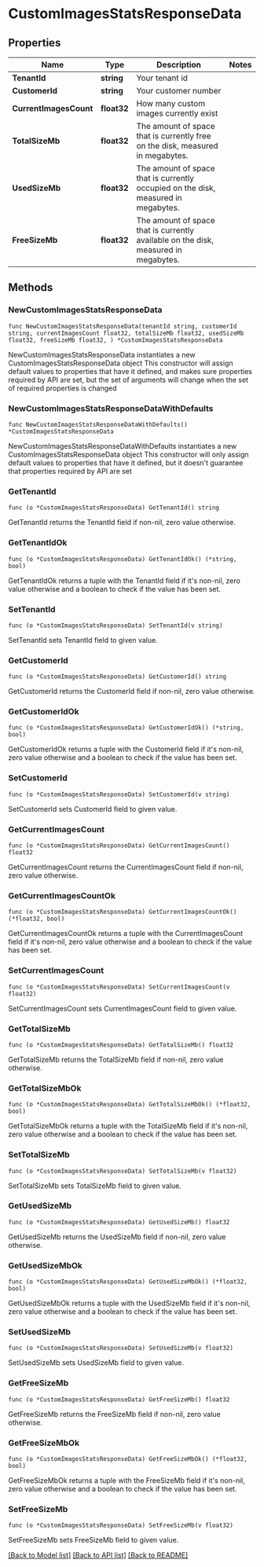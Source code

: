 # CustomImagesStatsResponseData

## Properties

Name | Type | Description | Notes
------------ | ------------- | ------------- | -------------
**TenantId** | **string** | Your tenant id | 
**CustomerId** | **string** | Your customer number | 
**CurrentImagesCount** | **float32** | How many custom images currently exist | 
**TotalSizeMb** | **float32** | The amount of space that is currently free on the disk, measured in megabytes. | 
**UsedSizeMb** | **float32** | The amount of space that is currently occupied on the disk, measured in megabytes. | 
**FreeSizeMb** | **float32** | The amount of space that is currently available on the disk, measured in megabytes. | 

## Methods

### NewCustomImagesStatsResponseData

`func NewCustomImagesStatsResponseData(tenantId string, customerId string, currentImagesCount float32, totalSizeMb float32, usedSizeMb float32, freeSizeMb float32, ) *CustomImagesStatsResponseData`

NewCustomImagesStatsResponseData instantiates a new CustomImagesStatsResponseData object
This constructor will assign default values to properties that have it defined,
and makes sure properties required by API are set, but the set of arguments
will change when the set of required properties is changed

### NewCustomImagesStatsResponseDataWithDefaults

`func NewCustomImagesStatsResponseDataWithDefaults() *CustomImagesStatsResponseData`

NewCustomImagesStatsResponseDataWithDefaults instantiates a new CustomImagesStatsResponseData object
This constructor will only assign default values to properties that have it defined,
but it doesn't guarantee that properties required by API are set

### GetTenantId

`func (o *CustomImagesStatsResponseData) GetTenantId() string`

GetTenantId returns the TenantId field if non-nil, zero value otherwise.

### GetTenantIdOk

`func (o *CustomImagesStatsResponseData) GetTenantIdOk() (*string, bool)`

GetTenantIdOk returns a tuple with the TenantId field if it's non-nil, zero value otherwise
and a boolean to check if the value has been set.

### SetTenantId

`func (o *CustomImagesStatsResponseData) SetTenantId(v string)`

SetTenantId sets TenantId field to given value.


### GetCustomerId

`func (o *CustomImagesStatsResponseData) GetCustomerId() string`

GetCustomerId returns the CustomerId field if non-nil, zero value otherwise.

### GetCustomerIdOk

`func (o *CustomImagesStatsResponseData) GetCustomerIdOk() (*string, bool)`

GetCustomerIdOk returns a tuple with the CustomerId field if it's non-nil, zero value otherwise
and a boolean to check if the value has been set.

### SetCustomerId

`func (o *CustomImagesStatsResponseData) SetCustomerId(v string)`

SetCustomerId sets CustomerId field to given value.


### GetCurrentImagesCount

`func (o *CustomImagesStatsResponseData) GetCurrentImagesCount() float32`

GetCurrentImagesCount returns the CurrentImagesCount field if non-nil, zero value otherwise.

### GetCurrentImagesCountOk

`func (o *CustomImagesStatsResponseData) GetCurrentImagesCountOk() (*float32, bool)`

GetCurrentImagesCountOk returns a tuple with the CurrentImagesCount field if it's non-nil, zero value otherwise
and a boolean to check if the value has been set.

### SetCurrentImagesCount

`func (o *CustomImagesStatsResponseData) SetCurrentImagesCount(v float32)`

SetCurrentImagesCount sets CurrentImagesCount field to given value.


### GetTotalSizeMb

`func (o *CustomImagesStatsResponseData) GetTotalSizeMb() float32`

GetTotalSizeMb returns the TotalSizeMb field if non-nil, zero value otherwise.

### GetTotalSizeMbOk

`func (o *CustomImagesStatsResponseData) GetTotalSizeMbOk() (*float32, bool)`

GetTotalSizeMbOk returns a tuple with the TotalSizeMb field if it's non-nil, zero value otherwise
and a boolean to check if the value has been set.

### SetTotalSizeMb

`func (o *CustomImagesStatsResponseData) SetTotalSizeMb(v float32)`

SetTotalSizeMb sets TotalSizeMb field to given value.


### GetUsedSizeMb

`func (o *CustomImagesStatsResponseData) GetUsedSizeMb() float32`

GetUsedSizeMb returns the UsedSizeMb field if non-nil, zero value otherwise.

### GetUsedSizeMbOk

`func (o *CustomImagesStatsResponseData) GetUsedSizeMbOk() (*float32, bool)`

GetUsedSizeMbOk returns a tuple with the UsedSizeMb field if it's non-nil, zero value otherwise
and a boolean to check if the value has been set.

### SetUsedSizeMb

`func (o *CustomImagesStatsResponseData) SetUsedSizeMb(v float32)`

SetUsedSizeMb sets UsedSizeMb field to given value.


### GetFreeSizeMb

`func (o *CustomImagesStatsResponseData) GetFreeSizeMb() float32`

GetFreeSizeMb returns the FreeSizeMb field if non-nil, zero value otherwise.

### GetFreeSizeMbOk

`func (o *CustomImagesStatsResponseData) GetFreeSizeMbOk() (*float32, bool)`

GetFreeSizeMbOk returns a tuple with the FreeSizeMb field if it's non-nil, zero value otherwise
and a boolean to check if the value has been set.

### SetFreeSizeMb

`func (o *CustomImagesStatsResponseData) SetFreeSizeMb(v float32)`

SetFreeSizeMb sets FreeSizeMb field to given value.



[[Back to Model list]](../README.md#documentation-for-models) [[Back to API list]](../README.md#documentation-for-api-endpoints) [[Back to README]](../README.md)



